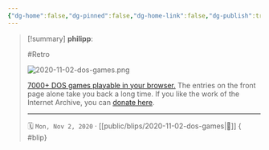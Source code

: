 ```yaml
---
{"dg-home":false,"dg-pinned":false,"dg-home-link":false,"dg-publish":true,"type":"blip","created-date":"2020-11-02T00:00:00","disabled rules":["yaml-title","yaml-title-alias","file-name-heading"],"title":"philipp @ 2020-11-02","dg-permalink":"2020/11/02/dos-games/","updated-date":"2025-04-30T22:27:37","dg-path":"blips/2020-11-02-dos-games.md","permalink":"/2020/11/02/dos-games/","dgPassFrontmatter":true}
---
```


> [!summary] **philipp**:
>
> #Retro
>
> ![2020-11-02-dos-games.png](/img/user/attachments/2020-11-02-dos-games.png)
>
> [7000+ DOS games playable in your browser.](https://archive.org/details/softwarelibrary_msdos_games?&sort=-downloads&page=1)
> The entries on the front page alone take you back a long time. If you like the work of the Internet Archive, you can [donate here](https://archive.org/donate/).
> - - -
>
> 🗓️ `Mon, Nov 2, 2020` · [[public/blips/2020-11-02-dos-games\|🔗]]
{ #blip}

